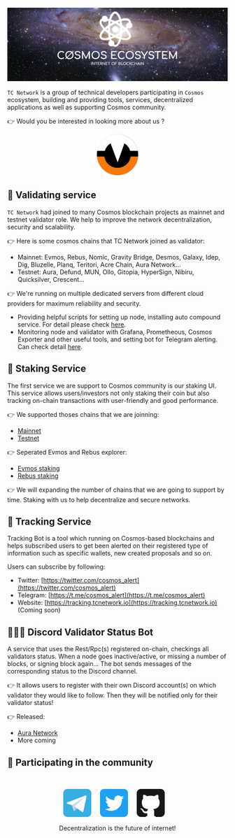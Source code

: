 [![tcnetwork github banner](/profile/static/tcnetwork-banner.png)](https://tcnetwork.io)

`TC Network` is a group of technical developers participating in `Cosmos` ecosystem, building and providing tools, services, decentralized applications as well as supporting Cosmos community.

👉 Would you be interested in looking more about us ?

<p align="center"><a href="https://tcnetwork.io"><img src="/profile/static/logo.png" width="100" /></a></p>

## 🔧 Validating service

`TC Network` had joined to many Cosmos blockchain projects as mainnet and testnet validator role. We help to improve the network decentralization, security and scalability.

👉 Here is some cosmos chains that TC Network joined as validator:

- Mainnet: Evmos, Rebus, Nomic, Gravity Bridge, Desmos, Galaxy, Idep, Dig, Bluzelle, Planq, Teritori, Acre Chain, Aura Network...
- Testnet: Aura, Defund, MUN, Ollo, Gitopia, HyperSign, Nibiru, Quicksilver, Crescent...

👉 We're running on multiple dedicated servers from different cloud providers for maximum reliability and security.

- Providing helpful scripts for setting up node, installing auto compound service. For detail please check [here](https://github.com/tcnetworkio/validator.tcnetwork.io).
- Monitoring node and validator with Grafana, Prometheous, Cosmos Exporter and other useful tools, and setting bot for Telegram alerting. Can check detail [here](https://github.com/tcnetworkio/monitor.tcnetwork.io).

## 🎁 Staking Service

The first service we are support to Cosmos community is our staking UI. This service allows users/investors not only staking their coin but also tracking on-chain transactions with user-friendly and good performance.

👉 We supported thoses chains that we are joinning:

- [Mainnet](https://explorer.tcnetwork.io)
- [Testnet](https://testnet.explorer.tcnetwork.io)

👉 Seperated Evmos and Rebus explorer:

- [Evmos staking](https://evmos.tcnetwork.io)
- [Rebus staking](https://rebus.tcnetwork.io)

👉 We will expanding the number of chains that we are going to support by time. Staking with us to help decentralize and secure networks.

## 🐞 Tracking Service

Tracking Bot is a tool which running on Cosmos-based blockchains and helps subscribed users to get been alerted on their registered type of information such as specific wallets, new created proposals and so on.

Users can subscribe by following:

- Twitter: [https://twitter.com/cosmos_alert](https://twitter.com/cosmos_alert)
- Telegram: [https://t.me/cosmos_alert](https://t.me/cosmos_alert)
- Website: [https://tracking.tcnetwork.io](https://tracking.tcnetwork.io) (Coming soon)

## 👨🏻‍🦰 Discord Validator Status Bot

A service that uses the Rest/Rpc(s) registered on-chain, checkings all validators status. When a node goes inactive/active, or missing a number of blocks, or signing block again... The bot sends messages of the corresponding status to the Discord channel.

👉 It allows users to register with their own Discord account(s) on which validator they would like to follow. Then they will be notified only for their validator status!

👉 Released:

- [Aura Network](https://aura.network/)
- More coming

## 💁 Participating in the community

<br/>

<p align="center">
  <a href="https://t.me/tcnetworkio" alt="Cosmos Network"><img src="/profile/static/telegram.svg" width="64" /></a>
  &nbsp; &nbsp;
  <a href="https://twitter.com/tcnetworkio"><img src="/profile/static/twitter.svg" width="64" /></a>
  &nbsp; &nbsp;
  <a href="https://github.com/tcnetworkio"><img src="/profile/static/github.svg" width="64" /></a>
  &nbsp; &nbsp;
</p>

<p align="center">Decentralization is the future of internet!</p>
